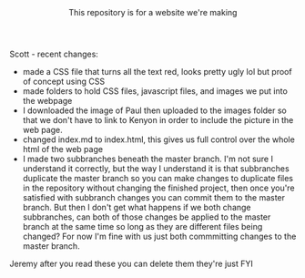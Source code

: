 <header>This repository is for a website we're making</header>


Scott - recent changes:
<ul>
  <li>made a CSS file that turns all the text red, looks pretty ugly lol but proof of concept using CSS</li>
  <li>made folders to hold CSS files, javascript files, and images we put into the webpage</li>
  <li>I downloaded the image of Paul then uploaded to the images folder so that we don't have to link to Kenyon in order to include the picture in the web page. 
  <li>changed index.md to index.html, this gives us full control over the whole html of the web page</li>
  <li>I made two subbranches beneath the master branch. I'm not sure I understand it correctly, but the way I understand it is that subbranches duplicate the master branch so you can make changes to duplicate files in the repository without changing the finished project, then once you're satisfied with subbranch changes you can commit them to the master branch. But then I don't get what happens if we both change subbranches, can both of those changes be applied to the master branch at the same time so long as they are different files being changed? For now I'm fine with us just both commmitting changes to the master branch. 
</ul>
Jeremy after you read these you can delete them they're just FYI

